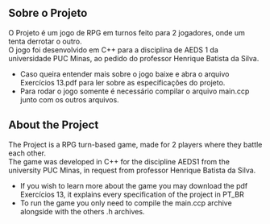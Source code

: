 
<!-- ABOUT THE PROJECT -->
## Sobre o Projeto

O Projeto é um jogo de RPG em turnos feito para 2 jogadores, onde um tenta derrotar o outro.  
O jogo foi desenvolvido em C++ para a disciplina de AEDS 1 da universidade PUC Minas, ao pedido do professor Henrique Batista da Silva.

* Caso queira entender mais sobre o jogo baixe e abra o arquivo Exercícios 13.pdf para ler sobre as especificações do projeto.
* Para rodar o jogo somente é necessário compilar o arquivo main.ccp junto com os outros arquivos.

<!-- ABOUT THE PROJECT -->
## About the Project

The Project is a RPG turn-based game, made for 2 players where they battle each other.  
The game was developed in C++ for the discipline AEDS1 from the university PUC Minas, in request from professor Henrique Batista da Silva.

* If you wish to learn more about the game you may download the pdf Exercícios 13, it explains every specification of the project in PT_BR
* To run the game you only need to compile the main.ccp archive alongside with the others .h archives.
